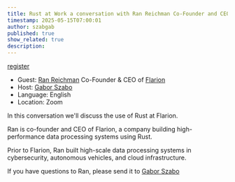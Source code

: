 ```yaml
---
title: Rust at Work a conversation with Ran Reichman Co-Founder and CEO of Flarion
timestamp: 2025-05-15T07:00:01
author: szabgab
published: true
show_related: true
description:
---
```


<a class="button is-primary" href="https://www.meetup.com/code-mavens/events/307635734/">register</a>

* Guest: [Ran Reichman](https://www.linkedin.com/in/ran-reichman-740163b7/) Co-Founder & CEO of [Flarion](https://www.flarion.io/)
* Host: [Gabor Szabo](https://szabgab.com/)
* Language: English
* Location: Zoom

In this conversation we'll discuss the use of Rust at Flarion.

Ran is co-founder and CEO of Flarion, a company building high-performance data processing systems using Rust.

Prior to Flarion, Ran built high-scale data processing systems in cybersecurity, autonomous vehicles, and cloud infrastructure.

If you have questions to Ran, please send it to [Gabor Szabo](https://szabgab.com/contact)
